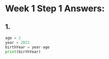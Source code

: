 # Week 1 Step 1 Answers:

## 1.
```python
age = 2
year = 2023
birthYear = year-age
print(birthYear)
```
